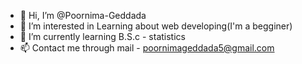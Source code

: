 - 👋 Hi, I’m @Poornima-Geddada
- 👀 I’m interested in Learning about web developing(I'm a begginer)
- 🌱 I’m currently learning B.S.c - statistics
- 📫 Contact me through mail - poornimageddada5@gmail.com

<!---
Poornima-Geddada/Poornima-Geddada is a ✨ special ✨ repository because its `README.md` (this file) appears on your GitHub profile.
You can click the Preview link to take a look at your changes.
--->
